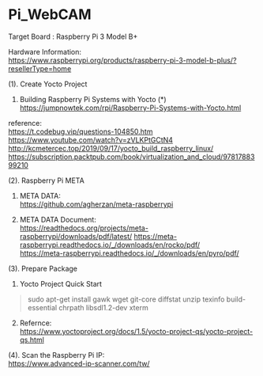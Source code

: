 # Pi_WebCAM

Target Board : Raspberry Pi 3 Model B+

Hardware Information:  
https://www.raspberrypi.org/products/raspberry-pi-3-model-b-plus/?resellerType=home

(1). Create Yocto Project

1. Building Raspberry Pi Systems with Yocto (*)  
https://jumpnowtek.com/rpi/Raspberry-Pi-Systems-with-Yocto.html

reference:  
https://t.codebug.vip/questions-104850.htm
https://www.youtube.com/watch?v=zVLKPtGCtN4
http://kcmetercec.top/2019/09/17/yocto_build_raspberry_linux/
https://subscription.packtpub.com/book/virtualization_and_cloud/9781788399210

(2). Raspberry Pi META  

1. META DATA:  
https://github.com/agherzan/meta-raspberrypi

2. META DATA Document:  
https://readthedocs.org/projects/meta-raspberrypi/downloads/pdf/latest/
https://meta-raspberrypi.readthedocs.io/_/downloads/en/rocko/pdf/  
https://meta-raspberrypi.readthedocs.io/_/downloads/en/pyro/pdf/

(3). Prepare Package 
 
1. Yocto Project Quick Start  

> sudo apt-get install gawk wget git-core diffstat unzip texinfo build-essential chrpath libsdl1.2-dev xterm

2. Refernce:  
https://www.yoctoproject.org/docs/1.5/yocto-project-qs/yocto-project-qs.html

(4). Scan the Raspberry Pi IP:  
https://www.advanced-ip-scanner.com/tw/ 
 

